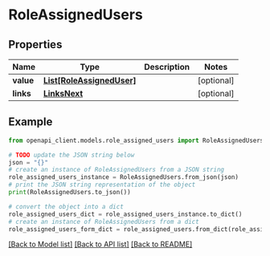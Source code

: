 # RoleAssignedUsers


## Properties

Name | Type | Description | Notes
------------ | ------------- | ------------- | -------------
**value** | [**List[RoleAssignedUser]**](RoleAssignedUser.md) |  | [optional] 
**links** | [**LinksNext**](LinksNext.md) |  | [optional] 

## Example

```python
from openapi_client.models.role_assigned_users import RoleAssignedUsers

# TODO update the JSON string below
json = "{}"
# create an instance of RoleAssignedUsers from a JSON string
role_assigned_users_instance = RoleAssignedUsers.from_json(json)
# print the JSON string representation of the object
print(RoleAssignedUsers.to_json())

# convert the object into a dict
role_assigned_users_dict = role_assigned_users_instance.to_dict()
# create an instance of RoleAssignedUsers from a dict
role_assigned_users_form_dict = role_assigned_users.from_dict(role_assigned_users_dict)
```
[[Back to Model list]](../README.md#documentation-for-models) [[Back to API list]](../README.md#documentation-for-api-endpoints) [[Back to README]](../README.md)


